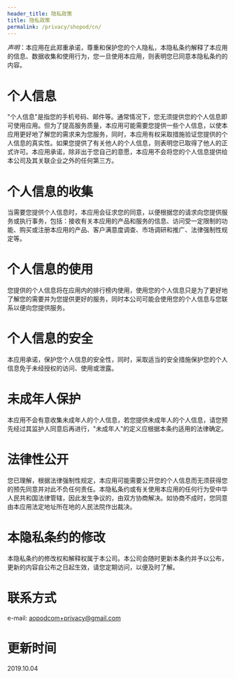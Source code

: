 ```yaml
---
header_title: 隐私政策
title: 隐私政策
permalink: /privacy/shopod/cn/
---
```


*声明*：本应用在此郑重承诺，尊重和保护您的个人隐私，本隐私条约解释了本应用的信息、数据收集和使用行为，您一旦使用本应用，则表明您已同意本隐私条约的内容。

# 个人信息

"个人信息"是指您的手机号码、邮件等。通常情况下，您无须提供您的个人信息即可使用应用。但为了提高服务质量，本应用可能需要您提供一些个人信息，以使本应用更好地了解您的需求来为您服务，同时，本应用有权采取措施验证您提供的个人信息的真实性。如果您提供了有关他人的个人信息，则表明您已取得了他人的正式许可。本应用承诺，除非出于您自己的意愿，本应用不会将您的个人信息提供给本公司及其关联企业之外的任何第三方。 

# 个人信息的收集

当需要您提供个人信息时，本应用会征求您的同意，以便根据您的请求向您提供服务或执行事务，包括：接收有关本应用的产品和服务的信息、访问受一定限制的功能、购买或注册本应用的产品、客户满意度调查、市场调研和推广、法律强制性规定等。 

# 个人信息的使用

您提供的个人信息将在应用内的排行榜内使用，使用您的个人信息只是为了更好地了解您的需要并为您提供更好的服务，同时本公司可能会使用您的个人信息与您联系以便向您提供服务。

# 个人信息的安全

本应用承诺，保护您个人信息的安全性，同时，采取适当的安全措施保护您的个人信息免于未经授权的访问、使用或泄露。

# 未成年人保护

本应用不会有意收集未成年人的个人信息，若您提供未成年人的个人信息，请您预先经过其监护人同意后再进行，"未成年人"的定义应根据本条约适用的法律确定。

# 法律性公开

您已理解，根据法律强制性规定，本应用可能需要公开您的个人信息而无须获得您的预先同意并对此不负任何责任。本隐私条约或有关使用本应用的任何行为受中华人民共和国法律管辖，因此发生争议的，由双方协商解决。如协商不成时，您同意由本应用法定地址所在地的人民法院作出裁决。

# 本隐私条约的修改

本隐私条约的修改权和解释权属于本公司。本公司会随时更新本条约并予以公布，更新的内容自公布之日起生效，请您定期访问，以便及时了解。

# 联系方式

e-mail: aopodcom+privacy@gmail.com

# 更新时间

2019.10.04
